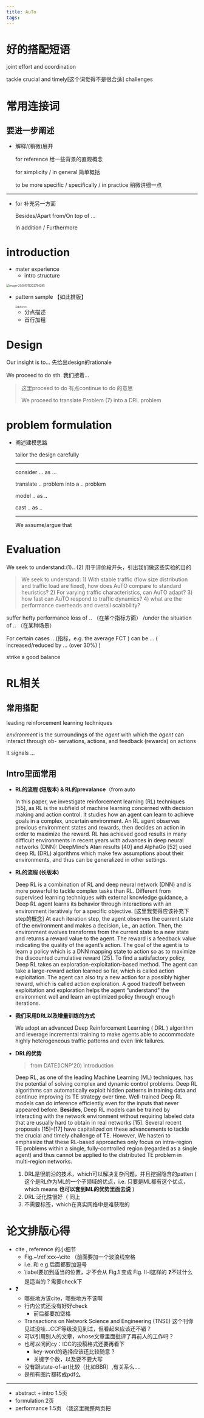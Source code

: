```yaml
---
title: AuTo
tags:
---
```




# 好的搭配短语

joint effort and coordination

tackle crucial and timely[这个词觉得不是很合适] challenges



# 常用连接词

## 要进一步阐述

* 解释/(稍微)展开

  for reference	给一些背景的直观概念

  for simplicity / in general 	简单概括

  to be more specific / specifically / in practice  稍微讲细一点

---

* for 补充另一方面

  Besides/Apart from/On top of ... 

  In addition / Furthermore



# introduction

* mater experience
  * intro structure

<img src="https://gitee.com/HesyH/Image-Hosting/raw/master/image4typora/202010/15/202802-958772.png" alt="image-20201015202754285" style="zoom:50%;" />

  * pattern sample 【如此排版】

    <img src="https://gitee.com/HesyH/Image-Hosting/raw/master/image4typora/202011/08/111624-492215.png" alt="格式sample" style="zoom: 33%;" />

    * 分点描述
    * 首行加粗

    

# Design

Our insight is to...  先给出design的rationale

We proceed to do sth.   我们接着...

> 这里proceed to do 有点continue to do 的意思
>
> We proceed to translate Problem (7) into a DRL problem



# problem formulation

* 阐述建模思路

  tailor the design carefully

  ---

  consider ... as ...

  translate .. problem into a .. problem

  model .. as ..

  cast .. as ..

  ---

  We assume/argue that



# Evaluation

We seek to understand:(1).. (2)  	用于评价段开头，引出我们做这些实验的目的

> We seek to understand: 1) With stable traffic (flow size distribution and traffic load are fixed), how does AuTO compare to standard heuristics? 2) For varying traffic characteristics, can AuTO adapt? 3) how fast can AuTO respond to traffic dynamics? 4) what are the performance overheads and overall scalability?

suffer hefty performance loss of .. （在某个指标方面） /under the situation of .. （在某种场景）

For certain cases ...(指标，e.g. the average FCT ) can be ...  ( increased/reduced by ... (over 30%) )

strike a good balance



# RL相关

## 常用搭配

leading reinforcement learning techniques

*environment* is the surroundings of the *agent* with which  the *agent* can interact through ob- servations, actions, and feedback (rewards) on actions

It signals ...



## Intro里面常用

* **RL的流程 (短版本) & RL的prevalance**（from auto

  In this paper, we investigate reinforcement learning (RL) techniques [55], as RL is the subfield of machine learning concerned with decision making and action control. It studies how an agent can learn to achieve goals in a complex, uncertain environment. An RL agent observes previous environment states and rewards, then decides an action in order to maximize the reward. RL has achieved good results in many difficult environments in recent years with advances in deep neural networks (DNN): DeepMind’s Atari results [40] and AlphaGo [52] used deep RL (DRL) algorithms which make few assumptions about their environments, and thus can be generalized in other settings. 




* **RL的流程 (长版本)**

  Deep RL is a combination of RL and deep neural network (DNN) and is more powerful to tackle complex tasks than RL. Different from supervised learning techniques with external knowledge guidance, a Deep RL agent learns its behavior through interactions with an environment iteratively for a specific objective. [这里我觉得应该补充下step的概念] At each iteration step, the agent observes the current state of the environment and makes a decision, i.e., an action. Then, the environment evolves transforms from the current state to a new state and returns a reward value to the agent. The reward is a feedback value indicating the quality of the agent’s action. The goal of the agent is to learn a policy which is a DNN mapping state to action so as to maximize the discounted cumulative reward [25]. To find a satisfactory policy, Deep RL takes an exploration-exploitation-based method. The agent can take a large-reward action learned so far, which is called action exploitation. The agent can also try a new action for a possibly higher reward, which is called action exploration. A good tradeoff between exploitation and exploration helps the agent “understand” the environment well and learn an optimized policy through enough iterations. 



* **我们采用DRL以及增量训练的方式**

  We adopt an advanced Deep Reinforcement Learning ( DRL ) algorithm and leverage incremental training to make agents able to accommodate highly heterogeneous traffic patterns and even link failures. 



* **DRL的优势**

	> from DATE(ICNP'20) introduction

	Deep RL, as one of the leading Machine Learning (ML) techniques, has the potential of solving complex and dynamic control problems. Deep RL algorithms can automatically exploit hidden patterns in training data and continue improving its TE strategy over time. Well-trained Deep RL models can do inference efficiently even for the inputs that never appeared before. **Besides**, Deep RL models can be trained by interacting with the network environment without requiring labeled data that are usually hard to obtain in real networks [15]. Several recent proposals [15]–[17] have capitalized on these advancements to tackle the crucial and timely challenge of TE. However, We hasten to emphasize that these RL-based approaches only focus on intra-region TE problems within a single, fully-controlled region (regarded as a single agent) and thus cannot be applied to the distributed TE problem in multi-region networks.

    1. DRL是很前沿的技术，which可以解决复杂问题，并且挖掘隐含的patten ( 这个是RL作为ML的一个子领域的优点，i.e. 只要是ML都有这个优点，which means **也可以套到ML的优势里面去说** )
    2. DRL 泛化性很好（ 同上
    3. 不需要标签，which在真实网络中是难获取的



# 论文排版心得

* cite , reference 的小细节
  * Fig.~\ref  xxx~\cite （前面要加一个波浪线空格
  * i.e. 和 e.g.后面都要加逗号
  * \label要加到适当的位置，才不会从 Fig.1 变成 Fig. Ⅱ-Ⅰ这样的 ❓不过什么是适当的？需要check下
* ❓
  * 哪些地方该cite，哪些地方不该啊
  * 行内公式还没有好好check
    * 前后都要加空格
  * Transactions on Network Science and Engineering (TNSE) 这个刊你见过没哇...CCF等级没见到过，但看起来应该还不错？
  * 可以引用别人的文章，whose文章里面批评了再前人的工作吗？
  * 也可以问问cy：ICC的投稿格式还要再看下
    * key-word的选择应该还比较随意 ? 
    * 关键字个数，以及要不要大写
  * 没有跟state-of-art比较（比如BBR）,有关系么....
  * 是所有图片都转成pdf么

---



* abstract + intro 1.5页
* formulation 2页
* performance 1.5页 （我这里就整两页把